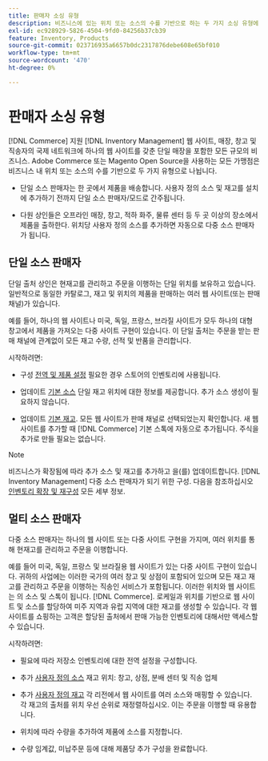 ```yaml
---
title: 판매자 소싱 유형
description: 비즈니스에 있는 위치 또는 소스의 수를 기반으로 하는 두 가지 소싱 유형에 대해 알아보십시오.
exl-id: ec928929-5826-4504-9fd0-84256b37cb39
feature: Inventory, Products
source-git-commit: 023716935a6657b0dc2317876debe608e65bf010
workflow-type: tm+mt
source-wordcount: '470'
ht-degree: 0%

---
```


# 판매자 소싱 유형

[!DNL Commerce] 지원 [!DNL Inventory Management] 웹 사이트, 매장, 창고 및 직송자의 국제 네트워크에 하나의 웹 사이트를 갖춘 단일 매장을 포함한 모든 규모의 비즈니스. Adobe Commerce 또는 Magento Open Source을 사용하는 모든 가맹점은 비즈니스 내 위치 또는 소스의 수를 기반으로 두 가지 유형으로 나뉩니다.

- 단일 소스 판매자는 한 곳에서 제품을 배송합니다. 사용자 정의 소스 및 재고를 설치에 추가하기 전까지 단일 소스 판매자/모드로 간주됩니다.

- 다원 상인들은 오프라인 매장, 창고, 적하 화주, 물류 센터 등 두 곳 이상의 장소에서 제품을 출하한다. 위치당 사용자 정의 소스를 추가하면 자동으로 다중 소스 판매자가 됩니다.

## 단일 소스 판매자

단일 출처 상인은 현재고를 관리하고 주문을 이행하는 단일 위치를 보유하고 있습니다. 일반적으로 동일한 카탈로그, 재고 및 위치의 제품을 판매하는 여러 웹 사이트(또는 판매 채널)가 있습니다.

예를 들어, 하나의 웹 사이트나 미국, 독일, 프랑스, 브라질 사이트가 모두 하나의 대형 창고에서 제품을 가져오는 다중 사이트 구현이 있습니다. 이 단일 출처는 주문을 받는 판매 채널에 관계없이 모든 재고 수량, 선적 및 반품을 관리합니다.

시작하려면:

- 구성 [전역 및 제품 설정](configuration.md) 필요한 경우 스토어의 인벤토리에 사용됩니다.

- 업데이트 [기본 소스](sources-manage.md) 단일 재고 위치에 대한 정보를 제공합니다. 추가 소스 생성이 필요하지 않습니다.

- 업데이트 [기본 재고](stocks-manage.md). 모든 웹 사이트가 판매 채널로 선택되었는지 확인합니다. 새 웹 사이트를 추가할 때 [!DNL Commerce] 기본 스톡에 자동으로 추가됩니다. 주식을 추가로 만들 필요는 없습니다.

>[!NOTE]
>
>비즈니스가 확장됨에 따라 추가 소스 및 재고를 추가하고 을(를) 업데이트합니다. [!DNL Inventory Management] 다중 소스 판매자가 되기 위한 구성. 다음을 참조하십시오 [인벤토리 확장 및 재구성](expand-restructure.md) 모든 세부 정보.

## 멀티 소스 판매자

다중 소스 판매자는 하나의 웹 사이트 또는 다중 사이트 구현을 가지며, 여러 위치를 통해 현재고를 관리하고 주문을 이행합니다.

예를 들어 미국, 독일, 프랑스 및 브라질용 웹 사이트가 있는 다중 사이트 구현이 있습니다. 귀하의 사업에는 이러한 국가의 여러 창고 및 상점이 포함되어 있으며 모든 재고 재고를 관리하고 주문을 이행하는 직송인 서비스가 포함됩니다. 이러한 위치와 웹 사이트는 의 소스 및 스톡이 됩니다. [!DNL Commerce]. 로케일과 위치를 기반으로 웹 사이트 및 소스를 할당하여 미주 지역과 유럽 지역에 대한 재고를 생성할 수 있습니다. 각 웹 사이트를 쇼핑하는 고객은 할당된 출처에서 판매 가능한 인벤토리에 대해서만 액세스할 수 있습니다.

시작하려면:

- 필요에 따라 저장소 인벤토리에 대한 전역 설정을 구성합니다.

- 추가 [사용자 정의 소스](sources-add.md) 재고 위치: 창고, 상점, 분배 센터 및 직송 업체

- 추가 [사용자 정의 재고](stocks-add.md) 각 리전에서 웹 사이트를 여러 소스와 매핑할 수 있습니다. 각 재고의 출처를 위치 우선 순위로 재정렬하십시오. 이는 주문을 이행할 때 유용합니다.

- 위치에 따라 수량을 추가하여 제품에 소스를 지정합니다.

- 수량 임계값, 미납주문 등에 대해 제품당 추가 구성을 완료합니다.
